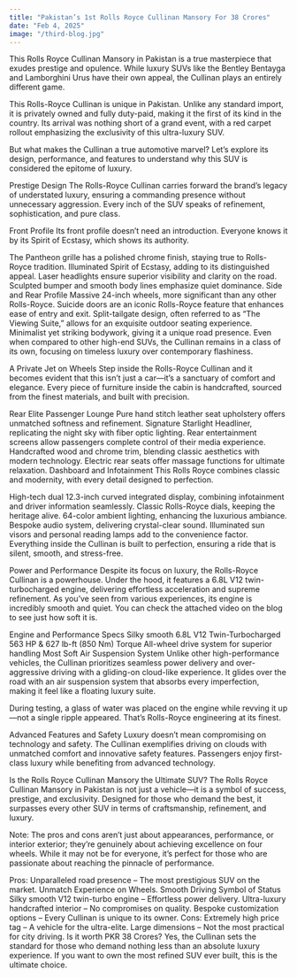 ```yaml
---
title: "Pakistan’s 1st Rolls Royce Cullinan Mansory For 38 Crores"
date: "Feb 4, 2025"
image: "/third-blog.jpg"
---
```


This Rolls Royce Cullinan Mansory in Pakistan is a true masterpiece that exudes prestige and opulence. While luxury SUVs like the Bentley Bentayga and Lamborghini Urus have their own appeal, the Cullinan plays an entirely different game.


This Rolls-Royce Cullinan is unique in Pakistan. Unlike any standard import, it is privately owned and fully duty-paid, making it the first of its kind in the country. Its arrival was nothing short of a grand event, with a red carpet rollout emphasizing the exclusivity of this ultra-luxury SUV.

But what makes the Cullinan a true automotive marvel? Let’s explore its design, performance, and features to understand why this SUV is considered the epitome of luxury.

Prestige Design 
The Rolls-Royce Cullinan carries forward the brand’s legacy of understated luxury, ensuring a commanding presence without unnecessary aggression. Every inch of the SUV speaks of refinement, sophistication, and pure class.

Front Profile
Its front profile doesn’t need an introduction. Everyone knows it by its Spirit of Ecstasy, which shows its authority.

The Pantheon grille has a polished chrome finish, staying true to Rolls-Royce tradition.
Illuminated Spirit of Ecstasy, adding to its distinguished appeal.
Laser headlights ensure superior visibility and clarity on the road.
Sculpted bumper and smooth body lines emphasize quiet dominance.
Side and Rear Profile
Massive 24-inch wheels, more significant than any other Rolls-Royce.
Suicide doors are an iconic Rolls-Royce feature that enhances ease of entry and exit.
Split-tailgate design, often referred to as “The Viewing Suite,” allows for an exquisite outdoor seating experience.
Minimalist yet striking bodywork, giving it a unique road presence.
Even when compared to other high-end SUVs, the Cullinan remains in a class of its own, focusing on timeless luxury over contemporary flashiness.

A Private Jet on Wheels
Step inside the Rolls-Royce Cullinan and it becomes evident that this isn’t just a car—it’s a sanctuary of comfort and elegance. Every piece of furniture inside the cabin is handcrafted, sourced from the finest materials, and built with precision.

Rear Elite Passenger Lounge
Pure hand stitch leather seat upholstery offers unmatched softness and refinement.
Signature Starlight Headliner, replicating the night sky with fiber optic lighting.
Rear entertainment screens allow passengers complete control of their media experience.
Handcrafted wood and chrome trim, blending classic aesthetics with modern technology.
Electric rear seats offer massage functions for ultimate relaxation.
Dashboard and Infotainment
This Rolls Royce combines classic and modernity, with every detail designed to perfection.

High-tech dual 12.3-inch curved integrated display, combining infotainment and driver information seamlessly.
Classic Rolls-Royce dials, keeping the heritage alive.
64-color ambient lighting, enhancing the luxurious ambiance.
Bespoke audio system, delivering crystal-clear sound.
Illuminated sun visors and personal reading lamps add to the convenience factor.
Everything inside the Cullinan is built to perfection, ensuring a ride that is silent, smooth, and stress-free.

Power and Performance
Despite its focus on luxury, the Rolls-Royce Cullinan is a powerhouse. Under the hood, it features a 6.8L V12 twin-turbocharged engine, delivering effortless acceleration and supreme refinement. As you’ve seen from various experiences, its engine is incredibly smooth and quiet. You can check the attached video on the blog to see just how soft it is.

Engine and Performance Specs 
Silky smooth 6.8L V12 Twin-Turbocharged
563 HP & 627 lb-ft (850 Nm) Torque
All-wheel drive system for superior handling
Most Soft Air Suspension System
Unlike other high-performance vehicles, the Cullinan prioritizes seamless power delivery and over-aggressive driving with a gliding-on cloud-like experience. It glides over the road with an air suspension system that absorbs every imperfection, making it feel like a floating luxury suite.

During testing, a glass of water was placed on the engine while revving it up—not a single ripple appeared. That’s Rolls-Royce engineering at its finest.

Advanced Features and Safety
Luxury doesn’t mean compromising on technology and safety. The Cullinan exemplifies driving on clouds with unmatched comfort and innovative safety features. Passengers enjoy first-class luxury while benefiting from advanced technology.

Is the Rolls Royce Cullinan Mansory the Ultimate SUV?
The Rolls Royce Cullinan Mansory in Pakistan is not just a vehicle—it is a symbol of success, prestige, and exclusivity. Designed for those who demand the best, it surpasses every other SUV in terms of craftsmanship, refinement, and luxury.

Note: The pros and cons aren’t just about appearances, performance, or interior exterior; they’re genuinely about achieving excellence on four wheels. While it may not be for everyone, it’s perfect for those who are passionate about reaching the pinnacle of performance.

Pros:
Unparalleled road presence – The most prestigious SUV on the market.
Unmatch Experience on Wheels.
Smooth Driving
Symbol of Status
Silky smooth V12 twin-turbo engine – Effortless power delivery.
Ultra-luxury handcrafted interior – No compromises on quality.
Bespoke customization options – Every Cullinan is unique to its owner.
Cons:
Extremely high price tag – A vehicle for the ultra-elite.
Large dimensions – Not the most practical for city driving.
Is it worth PKR 38 Crores?
Yes, the Cullinan sets the standard for those who demand nothing less than an absolute luxury experience. If you want to own the most refined SUV ever built, this is the ultimate choice.



